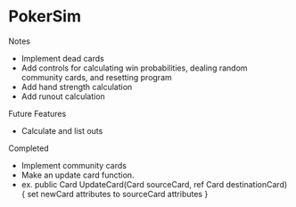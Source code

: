 # PokerSim

Notes
- Implement dead cards
- Add controls for calculating win probabilities, dealing random community cards, and resetting program
- Add hand strength calculation
- Add runout calculation

Future Features
- Calculate and list outs

Completed
- Implement community cards
- Make an update card function.
- ex. public Card UpdateCard(Card sourceCard, ref Card destinationCard) { set newCard attributes to sourceCard attributes }
 
